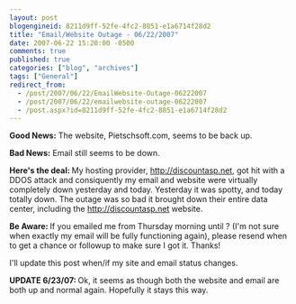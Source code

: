 ```yaml
---
layout: post
blogengineid: 8211d9ff-52fe-4fc2-8851-e1a6714f28d2
title: "Email/Website Outage - 06/22/2007"
date: 2007-06-22 15:20:00 -0500
comments: true
published: true
categories: ["blog", "archives"]
tags: ["General"]
redirect_from: 
  - /post/2007/06/22/EmailWebsite-Outage-06222007
  - /post/2007/06/22/emailwebsite-outage-06222007
  - /post.aspx?id=8211d9ff-52fe-4fc2-8851-e1a6714f28d2
---
```

<!-- more -->

<STRONG>Good News:</STRONG> The website, Pietschsoft.com, seems to be back up.

<STRONG>Bad News:</STRONG> Email still seems to be down.

<STRONG>Here's the deal: </STRONG>My hosting provider, <A href="http://discountasp.net">http://discountasp.net</A>, got hit with a DDOS attack and consiquently my email and website were virtually completely down yesterday and today. Yesterday it was spotty, and today totally down. The outage was so bad it brought down their entire data center, including the <A href="http://discountasp.net">http://discountasp.net</A> website.

<STRONG>Be Aware: </STRONG>If you emailed me from Thursday morning until ? (I'm not sure when exactly my email will be fully functioning again), please resend when to get a chance or followup to make sure I got it. Thanks!

I'll update this post when/if my site and email status changes.

<STRONG>UPDATE 6/23/07: </STRONG>Ok, it seems as though both the website and email are both up and normal again. Hopefully it stays this way.
